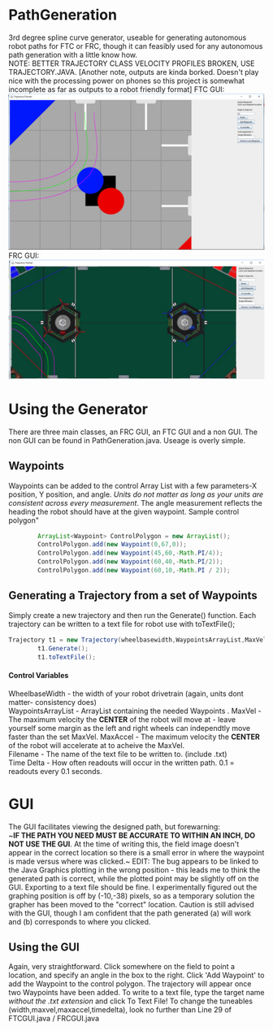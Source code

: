 # PathGeneration
3rd degree spline curve generator, useable for generating autonomous robot paths for FTC or FRC,
though it can feasibly used for any autonomous path generation with a little
know how.  
NOTE: BETTER TRAJECTORY CLASS VELOCITY PROFILES BROKEN, USE TRAJECTORY.JAVA.
[Another note, outputs are kinda borked. Doesn't play nice with the processing power on phones so this project is somewhat incomplete as far as outputs to a robot  friendly format]
FTC GUI:
![](img/FTCPlanner.png)  
FRC GUI:
![](img/FRCPlanner.png)


# Using the Generator
There are three main classes, an FRC GUI, an FTC GUI and a non GUI. The non GUI can be found
in PathGeneration.java. Useage is overly simple.
## Waypoints
Waypoints can be added to the control Array List with a few parameters-X position, Y position, and angle. *_Units do not matter as long as your
units are consistent across every measurement_*. The angle measurement reflects the heading the robot should
have at the given waypoint. Sample control polygon"
```java
        ArrayList<Waypoint> ControlPolygon = new ArrayList();
        ControlPolygon.add(new Waypoint(0,67,0));
        ControlPolygon.add(new Waypoint(45,60,-Math.PI/4));
        ControlPolygon.add(new Waypoint(60,40,-Math.PI/2));
        ControlPolygon.add(new Waypoint(60,10,-Math.PI / 2));
 ```
        
## Generating a Trajectory from a set of Waypoints
Simply create a new trajectory and then run the Generate() function.
Each trajectory can be written to  a text file for robot use with toTextFile();
```java
Trajectory t1 = new Trajectory(wheelbasewidth,WaypointsArrayList,MaxVel,MaxAccel,"Filename",timedelta);
        t1.Generate();
        t1.toTextFile();
```
#### Control Variables
WheelbaseWidth - the width of your robot drivetrain (again, units dont matter- consistency does)  
WaypointsArrayList - ArrayList containing the needed Waypoints  .
MaxVel - The maximum velocity the **CENTER** of the robot will move at - leave yourself some margin as 
the left and right wheels can independtly move faster than the set MaxVel.
MaxAccel - The maximum velocity the **CENTER** of the robot will accelerate at to acheive the MaxVel.  
Filename - The name of the text file to be written to. (include .txt)  
Time Delta - How often readouts will occur in the written path. 0.1 = readouts every 0.1 seconds.

# GUI
The GUI facilitates viewing the designed path, but forewarning:  
~**IF THE PATH YOU NEED MUST BE ACCURATE TO WITHIN AN INCH, DO NOT USE THE GUI**.
At the time of writing this, the field image doesn't appear in the correct location so there is a small error in where the waypoint is made versus where was clicked.~
EDIT: The bug appears to be linked to the Java Graphics plotting in the wrong position - this leads me to think the generated path is correct, while the plotted point may be slightly off on the GUI. Exporting to a text file should be fine. I experimentally figured out the graphing position is off by (-10,-38) pixels, so as a temporary solution the grapher has been moved to the "correct" location. Caution is still advised with the GUI, though I am confident that the path generated (a) will work and (b) corresponds to where you clicked.

## Using the GUI
Again, very straightforward. Click somewhere on the field to point a location, and specify an angle in the box to the right. Click 'Add Waypoint' 
to add the Waypoint to the control polygon. The trajectory will appear once two Waypoints have been added.
To write to a text file, type the target name *without the .txt extension* and click To Text File! To change the tuneables
(width,maxvel,maxaccel,timedelta), look no further than Line 29 of FTCGUI.java / FRCGUI.java


